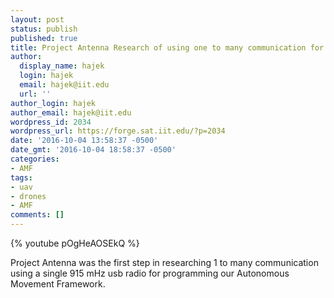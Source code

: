 ```yaml
---
layout: post
status: publish
published: true
title: Project Antenna Research of using one to many communication for autonomous uavs
author:
  display_name: hajek
  login: hajek
  email: hajek@iit.edu
  url: ''
author_login: hajek
author_email: hajek@iit.edu
wordpress_id: 2034
wordpress_url: https://forge.sat.iit.edu/?p=2034
date: '2016-10-04 13:58:37 -0500'
date_gmt: '2016-10-04 18:58:37 -0500'
categories:
- AMF
tags:
- uav
- drones
- AMF
comments: []
---
```


{% youtube pOgHeAOSEkQ %}

Project Antenna was the first step in researching 1 to many communication using a single 915 mHz usb radio for programming our Autonomous Movement Framework.

